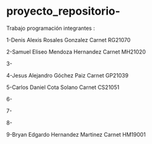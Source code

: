 # proyecto_repositorio-
Trabajo programación  integrantes :


1-Denis Alexis Rosales Gonzalez Carnet RG21070

2-Samuel Eliseo Mendoza Hernandez Carnet MH21020

3-

4-Jesus Alejandro Góchez Paiz Carnet GP21039

5-Carlos Daniel Cota Solano Carnet CS21051

6-

7-

8-

9-Bryan Edgardo Hernandez Martinez Carnet HM19001


